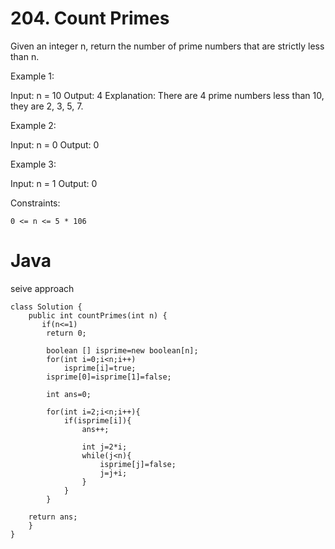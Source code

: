 # 204. Count Primes

Given an integer n, return the number of prime numbers that are strictly less than n.

Example 1:

Input: n = 10
Output: 4
Explanation: There are 4 prime numbers less than 10, they are 2, 3, 5, 7.

Example 2:

Input: n = 0
Output: 0

Example 3:

Input: n = 1
Output: 0

Constraints:

    0 <= n <= 5 * 106

# Java
seive approach
```
class Solution {
    public int countPrimes(int n) {
       if(n<=1)
        return 0;

        boolean [] isprime=new boolean[n];
        for(int i=0;i<n;i++)
            isprime[i]=true;
        isprime[0]=isprime[1]=false;

        int ans=0;

        for(int i=2;i<n;i++){
            if(isprime[i]){
                ans++;

                int j=2*i;
                while(j<n){
                    isprime[j]=false;
                    j=j+i;
                }
            }
        }

    return ans;
    }   
}
```

